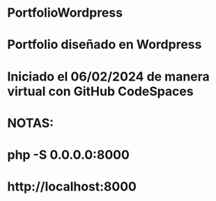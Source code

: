 # PortfolioWordpress
# Portfolio diseñado en Wordpress
# Iniciado el 06/02/2024 de manera virtual con GitHub CodeSpaces

# NOTAS:

# php -S 0.0.0.0:8000
# http://localhost:8000
